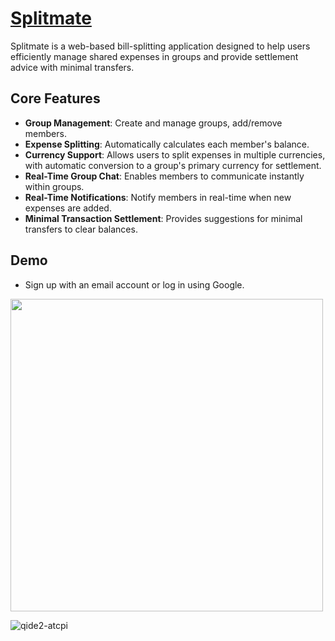 # [Splitmate](https://splitmate.site/)

Splitmate is a web-based bill-splitting application designed to help users efficiently manage shared expenses in groups and provide settlement advice with minimal transfers.

## Core Features

- **Group Management**: Create and manage groups, add/remove members.
- **Expense Splitting**: Automatically calculates each member's balance.
- **Currency Support**: Allows users to split expenses in multiple currencies, with automatic conversion to a group's primary currency for settlement.
- **Real-Time Group Chat**: Enables members to communicate instantly within groups.
- **Real-Time Notifications**: Notify members in real-time when new expenses are added.
- **Minimal Transaction Settlement**: Provides suggestions for minimal transfers to clear balances.

## Demo
- Sign up with an email account or log in using Google.
 <img src="https://github.com/user-attachments/assets/d61afe97-92fc-4063-9c6f-0e73b4fccb09" width="500" />

![qide2-atcpi](https://github.com/user-attachments/assets/50a56f7d-85bb-4f55-b3c1-5885c14a6016)
